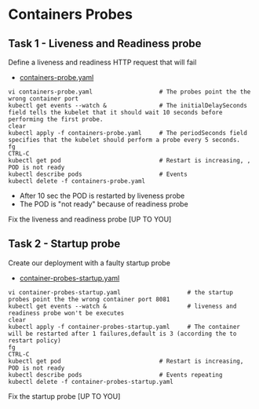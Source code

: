 # Containers Probes

## Task 1 - Liveness and Readiness probe

Define a liveness and readiness HTTP request that will fail

- [containers-probe.yaml](https://github.com/YeffaDev/learn-kubernetes-brownbag/blob/master/lab/yaml/07/containers-probe.yaml)

```
vi containers-probe.yaml                   # The probes point the the wrong container port
kubectl get events --watch &               # The initialDelaySeconds field tells the kubelet that it should wait 10 seconds before performing the first probe.
clear
kubectl apply -f containers-probe.yaml     # The periodSeconds field specifies that the kubelet should perform a probe every 5 seconds.
fg
CTRL-C
kubectl get pod                            # Restart is increasing, , POD is not ready
kubectl describe pods                      # Events
kubectl delete -f containers-probe.yaml
```

- After 10 sec the POD is restarted by liveness probe
- The POD is "not ready" because of readiness probe

Fix the liveness and readiness probe [UP TO YOU]

## Task 2 - Startup probe

Create our deployment with a faulty startup probe

- [container-probes-startup.yaml](https://github.com/YeffaDev/learn-kubernetes-brownbag/blob/master/lab/yaml/07/container-probes-startup.yaml)

```
vi container-probes-startup.yaml                   # the startup probes point the the wrong container port 8081
kubectl get events --watch &                       # liveness and readiness probe won't be executes
clear
kubectl apply -f container-probes-startup.yaml     # The container will be restarted after 1 failures,default is 3 (according the to restart policy)
fg
CTRL-C
kubectl get pod                            # Restart is increasing, POD is not ready
kubectl describe pods                      # Events repeating
kubectl delete -f container-probes-startup.yaml
```

Fix the startup probe [UP TO YOU]
